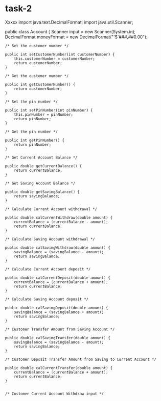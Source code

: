 # task-2
Xxxxx
import java.text.DecimalFormat;
import java.util.Scanner;

public class Account {
	Scanner input = new Scanner(System.in);
	DecimalFormat moneyFormat = new DecimalFormat("'$'###,##0.00");

	/* Set the customer number */

	public int setCustomerNumber(int customerNumber) {
		this.customerNumber = customerNumber;
		return customerNumber;
	}

	/* Get the customer number */

	public int getCustomerNumber() {
		return customerNumber;
	}

	/* Set the pin number */

	public int setPinNumber(int pinNumber) {
		this.pinNumber = pinNumber;
		return pinNumber;
	}

	/* Get the pin number */

	public int getPinNumber() {
		return pinNumber;
	}

	/* Get Current Account Balance */

	public double getCurrentBalance() {
		return currentBalance;
	}

	/* Get Saving Account Balance */

	public double getSavingBalance() {
		return savingBalance;
	}

	/* Calculate Current Account withdrawal */

	public double calCurrentWithdraw(double amount) {
		currentBalance = (currentBalance - amount);
		return currentBalance;
	}

	/* Calculate Saving Account withdrawal */

	public double calSavingWithdraw(double amount) {
		savingBalance = (savingBalance - amount);
		return savingBalance;
	}

	/* Calculate Current Account deposit */

	public double calCurrentDeposit(double amount) {
		currentBalance = (currentBalance + amount);
		return currentBalance;
	}

	/* Calculate Saving Account deposit */

	public double calSavingDeposit(double amount) {
		savingBalance = (savingBalance + amount);
		return savingBalance;
	}
	
	/* Customer Transfer Amount from Saving Account */

	public double calSavingTransfer(double amount) {
		savingBalance = (savingBalance - amount);
		return savingBalance;
	}

	/* Customer Deposit Transfer Amount from Saving to Current Account */

	public double calCurrentTransfer(double amount) {
		currentBalance = (currentBalance + amount);
		return currentBalance;
	}


	/* Customer Current Account Withdraw input */
